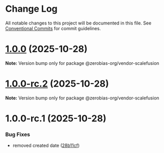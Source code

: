 # Change Log

All notable changes to this project will be documented in this file.
See [Conventional Commits](https://conventionalcommits.org) for commit guidelines.

# [1.0.0](https://github.com/zerobias-org/vendor/compare/@zerobias-org/vendor-scalefusion@1.0.0-rc.2...@zerobias-org/vendor-scalefusion@1.0.0) (2025-10-28)

**Note:** Version bump only for package @zerobias-org/vendor-scalefusion





# [1.0.0-rc.2](https://github.com/zerobias-org/vendor/compare/@zerobias-org/vendor-scalefusion@1.0.0-rc.1...@zerobias-org/vendor-scalefusion@1.0.0-rc.2) (2025-10-28)

**Note:** Version bump only for package @zerobias-org/vendor-scalefusion





# 1.0.0-rc.1 (2025-10-28)


### Bug Fixes

* removed created date ([28b11cf](https://github.com/zerobias-org/vendor/commit/28b11cf2563e9cdadd4b1dc83edd60d2fcd01df0))
